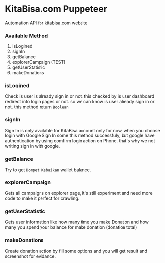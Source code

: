 # KitaBisa.com Puppeteer
Automation API for kitabisa.com website

### Available Method
1. isLogined
2. signIn
3. getBalance
4. explorerCampaign (TEST)
5. getUserStatistic
6. makeDonations

### isLogined
Check is user is already sign in or not. this checked by is user dashboard redirect into
login pages or not. so we can know is user already sign in or not. this method return `Boolean`  

### signIn
Sign In is only available for KitaBisa account only for now, when you choose login with Google Sign In
some this method successfuly, but google have authentication by using comfirm login action on Phone. 
that's why we not writing sign in with google. 

### getBalance
Try to get `Dompet Kebaikan` wallet balance.

### explorerCampaign 
Gets all campaigns on explorer page, it's still experiment and need more code to make it perfect for crawling.

### getUserStatistic
Gets user information like how many time you make Donation and how many you spend your balance for make donation (donation total)

### makeDonations
Create donation action by fill some options and you will get result and screenshot for evidance.